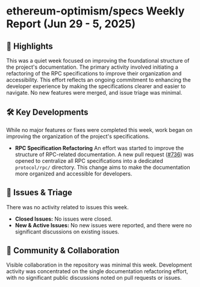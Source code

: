 # ethereum-optimism/specs Weekly Report (Jun 29 - 5, 2025)

## 🚀 Highlights
This was a quiet week focused on improving the foundational structure of the project's documentation. The primary activity involved initiating a refactoring of the RPC specifications to improve their organization and accessibility. This effort reflects an ongoing commitment to enhancing the developer experience by making the specifications clearer and easier to navigate. No new features were merged, and issue triage was minimal.

## 🛠️ Key Developments
While no major features or fixes were completed this week, work began on improving the organization of the project's specifications.

*   **RPC Specification Refactoring**
    An effort was started to improve the structure of RPC-related documentation. A new pull request ([#736](https://github.com/ethereum-optimism/specs/pull/736)) was opened to centralize all RPC specifications into a dedicated `protocol/rpc/` directory. This change aims to make the documentation more organized and accessible for developers.

## 🐛 Issues & Triage
There was no activity related to issues this week.

*   **Closed Issues:** No issues were closed.
*   **New & Active Issues:** No new issues were reported, and there were no significant discussions on existing issues.

## 💬 Community & Collaboration
Visible collaboration in the repository was minimal this week. Development activity was concentrated on the single documentation refactoring effort, with no significant public discussions noted on pull requests or issues.